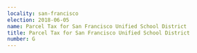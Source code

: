 ```yaml
---
locality: san-francisco
election: 2018-06-05
name: Parcel Tax for San Francisco Unified School District
title: Parcel Tax for San Francisco Unified School District
number: G
---
```

